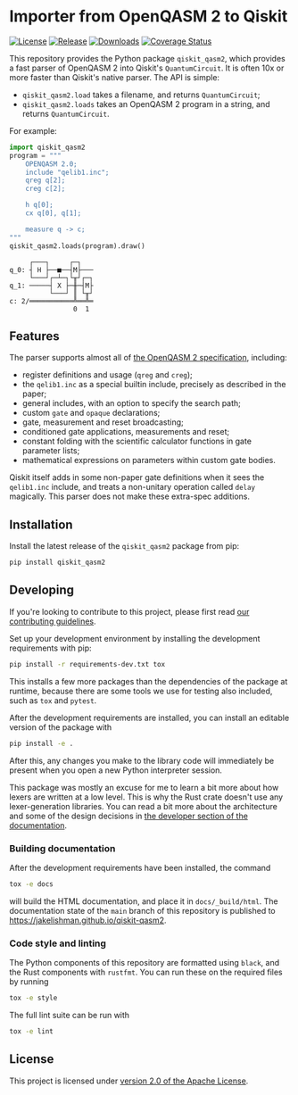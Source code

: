 # Importer from OpenQASM 2 to Qiskit

[![License](https://img.shields.io/github/license/jakelishman/qiskit-qasm2.svg?style=flat)](https://opensource.org/licenses/Apache-2.0) [![Release](https://img.shields.io/github/release/jakelishman/qiskit-qasm2.svg?style=flat)](https://github.com/jakelishman/qiskit-qasm2/releases) [![Downloads](https://img.shields.io/pypi/dm/qiskit-qasm2.svg?style=flat)](https://pypi.org/project/qiskit-qasm2/) [![Coverage Status](https://coveralls.io/repos/github/jakelishman/qiskit-qasm2/badge.svg?branch=main)](https://coveralls.io/github/jakelishman/qiskit-qasm2?branch=main)

This repository provides the Python package `qiskit_qasm2`, which provides a
fast parser of OpenQASM 2 into Qiskit's `QuantumCircuit`.  It is often 10x or
more faster than Qiskit's native parser.  The API is simple:

- `qiskit_qasm2.load` takes a filename, and returns `QuantumCircuit`;
- `qiskit_qasm2.loads` takes an OpenQASM 2 program in a string, and returns
  `QuantumCircuit`.

For example:
```python
import qiskit_qasm2
program = """
    OPENQASM 2.0;
    include "qelib1.inc";
    qreg q[2];
    creg c[2];

    h q[0];
    cx q[0], q[1];

    measure q -> c;
"""
qiskit_qasm2.loads(program).draw()
```
```text
     ┌───┐     ┌─┐
q_0: ┤ H ├──■──┤M├───
     └───┘┌─┴─┐└╥┘┌─┐
q_1: ─────┤ X ├─╫─┤M├
          └───┘ ║ └╥┘
c: 2/═══════════╩══╩═
                0  1
```

## Features

The parser supports almost all of [the OpenQASM 2
specification](https://arxiv.org/abs/1707.03429v2), including:

- register definitions and usage (`qreg` and `creg`);
- the `qelib1.inc` as a special builtin include, precisely as described in the paper;
- general includes, with an option to specify the search path;
- custom `gate` and `opaque` declarations;
- gate, measurement and reset broadcasting;
- conditioned gate applications, measurements and reset;
- constant folding with the scientific calculator functions in gate parameter
  lists;
- mathematical expressions on parameters within custom gate bodies.

Qiskit itself adds in some non-paper gate definitions when it sees the
`qelib1.inc` include, and treats a non-unitary operation called `delay`
magically.  This parser does not make these extra-spec additions.


## Installation

Install the latest release of the `qiskit_qasm2` package from pip:

```bash
pip install qiskit_qasm2
```


## Developing

If you're looking to contribute to this project, please first read
[our contributing guidelines](CONTRIBUTING.md).

Set up your development environment by installing the development requirements
with pip:

```bash
pip install -r requirements-dev.txt tox
```

This installs a few more packages than the dependencies of the package at
runtime, because there are some tools we use for testing also included, such as
`tox` and `pytest`.

After the development requirements are installed, you can install an editable
version of the package with

```bash
pip install -e .
```

After this, any changes you make to the library code will immediately be present
when you open a new Python interpreter session.

This package was mostly an excuse for me to learn a bit more about how lexers
are written at a low level.  This is why the Rust crate doesn't use any
lexer-generation libraries.  You can read a bit more about the architecture and
some of the design decisions in [the developer section of the
documentation](https://jakelishman.github.io/qiskit-qasm2/dev.html).


### Building documentation

After the development requirements have been installed, the command

```bash
tox -e docs
```

will build the HTML documentation, and place it in `docs/_build/html`.  The
documentation state of the `main` branch of this repository is published to
https://jakelishman.github.io/qiskit-qasm2.


### Code style and linting

The Python components of this repository are formatted using `black`, and the
Rust components with `rustfmt`.  You can run these on the required files by
running

```bash
tox -e style
```

The full lint suite can be run with

```bash
tox -e lint
```


## License

This project is licensed under [version 2.0 of the Apache License](LICENSE).
